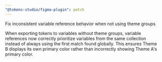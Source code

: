 ```yaml
---
"@tokens-studio/figma-plugin": patch
---
```


Fix inconsistent variable reference behavior when not using theme groups

When exporting tokens to variables without theme groups, variable references now correctly prioritize variables from the same collection instead of always using the first match found globally. This ensures Theme B displays its own primary color rather than incorrectly showing Theme A's primary color.